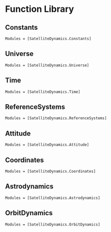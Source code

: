 # Function Library

## Constants
```@index
Modules = [SatelliteDynamics.Constants]
```

## Universe
```@index
Modules = [SatelliteDynamics.Universe]
```

## Time
```@index
Modules = [SatelliteDynamics.Time]
```

## ReferenceSystems
```@index
Modules = [SatelliteDynamics.ReferenceSystems]
```

## Attitude
```@index
Modules = [SatelliteDynamics.Attitude]
```

## Coordinates
```@index
Modules = [SatelliteDynamics.Coordinates]
```

## Astrodynamics
```@index
Modules = [SatelliteDynamics.Astrodynamics]
```

## OrbitDynamics
```@index
Modules = [SatelliteDynamics.OrbitDynamics]
```
